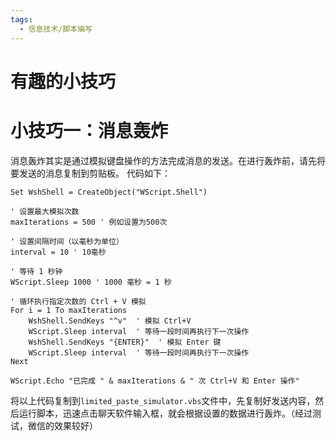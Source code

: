 ```yaml
---
tags:
  - 信息技术/脚本编写
---
```


# 有趣的小技巧

# 小技巧一：消息轰炸
消息轰炸其实是通过模拟键盘操作的方法完成消息的发送。在进行轰炸前，请先将要发送的消息复制到剪贴板。
代码如下：
```VBScript
Set WshShell = CreateObject("WScript.Shell")

' 设置最大模拟次数
maxIterations = 500 ' 例如设置为500次

' 设置间隔时间（以毫秒为单位）
interval = 10 ' 10毫秒

' 等待 1 秒钟
WScript.Sleep 1000 ' 1000 毫秒 = 1 秒

' 循环执行指定次数的 Ctrl + V 模拟
For i = 1 To maxIterations
    WshShell.SendKeys "^v"  ' 模拟 Ctrl+V
    WScript.Sleep interval  ' 等待一段时间再执行下一次操作
    WshShell.SendKeys "{ENTER}"  ' 模拟 Enter 键
    WScript.Sleep interval  ' 等待一段时间再执行下一次操作
Next

WScript.Echo "已完成 " & maxIterations & " 次 Ctrl+V 和 Enter 操作"
```
将以上代码复制到``limited_paste_simulator.vbs``文件中，先复制好发送内容，然后运行脚本，迅速点击聊天软件输入框，就会根据设置的数据进行轰炸。（经过测试，微信的效果较好）